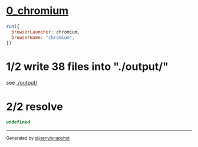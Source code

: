 # [0_chromium](../../dev_errors_snapshots.test.mjs#L90)

```js
run({
  browserLauncher: chromium,
  browserName: "chromium",
})
```

# 1/2 write 38 files into "./output/"

see [./output/](./output/)

# 2/2 resolve

```js
undefined
```

---

<sub>
  Generated by <a href="https://github.com/jsenv/core/tree/main/packages/independent/snapshot">@jsenv/snapshot</a>
</sub>
